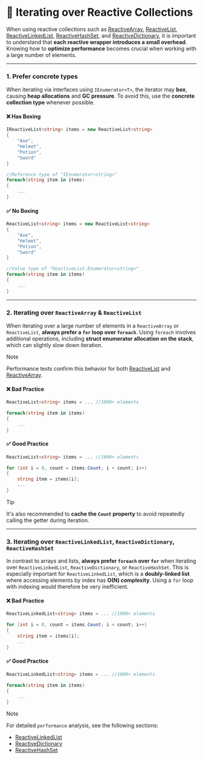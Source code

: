 # 📌 Iterating over Reactive Collections

When using reactive collections such
as [ReactiveArray](../Elements/Collections/ReactiveArray.md), [ReactiveList](../Elements/Collections/ReactiveList.md), [ReactiveLinkedList](../Elements/Collections/ReactiveLinkedList.md), [ReactiveHashSet](../Elements/Collections/ReactiveHashSet.md),
and [ReactiveDictionary](../Elements/Collections/ReactiveDictionary.md), it is important to understand that **each
reactive wrapper introduces a small overhead**. Knowing how to **optimize performance** becomes crucial when working
with a large number of elements.

---

### 1. Prefer concrete types

When iterating via interfaces using `IEnumerator<T>`, the iterator may **box**, causing **heap allocations** and **GC
pressure**. To avoid this, use the **concrete collection type** whenever possible.

#### ❌ Has Boxing

```csharp
IReactiveList<string> items = new ReactiveList<string>
{
    "Axe", 
    "Helmet",
    "Potion",
    "Sword"
} 

//Reference type of "IEnumerator<string>"
foreach(string item in items)
{
    ...
}
```

#### ✅ No Boxing

```csharp
ReactiveList<string> items = new ReactiveList<string>
{
    "Axe", 
    "Helmet",
    "Potion",
    "Sword"
} 

//Value type of "ReactiveList.Enumerator<string>"
foreach(string item in items) 
{
    ...
}
```

---

### 2. Iterating over `ReactiveArray` & `ReactiveList`

When iterating over a large number of elements in a `ReactiveArray` or `ReactiveList`, **always prefer a `for` loop
over `foreach`**. Using `foreach` involves additional operations, including **struct enumerator allocation on the 
stack**, which can slightly slow down iteration.

> [!NOTE]  
> Performance tests confirm this behavior for both [ReactiveList](../Elements/Performance/ReactiveListPerformance.md)
> and [ReactiveArray](../Elements/Performance/ReactiveArrayPerformance.md).

#### ❌ Bad Practice

```csharp
ReactiveList<string> items = ... //1000+ elements

foreach(string item in items)
{
    ...
}
```

#### ✅ Good Practice

```csharp
ReactiveList<string> items = ... //1000+ elements

for (int i = 0, count = items.Count; i < count; i++)
{
    string item = items[i];
    ...
}
```

> [!TIP]
> It's also recommended to **cache the `Count` property** to avoid repeatedly calling the getter during iteration.

---

### 3. Iterating over `ReactiveLinkedList`, `ReactiveDictionary`, `ReactiveHashSet`

In contrast to arrays and lists, **always prefer `foreach` over `for`** when iterating over `ReactiveLinkedList`,
`ReactiveDictionary`, or `ReactiveHashSet`. This is especially important for `ReactiveLinkedList`, which is 
a **doubly-linked list** where accessing elements by index has **O(N) complexity**. Using a `for` loop with indexing would
therefore be very inefficient.

#### ❌ Bad Practice

```csharp
ReactiveLinkedList<string> items = ... //1000+ elements

for (int i = 0, count = items.Count; i < count; i++)
{
    string item = items[i];
    ...
}
```

#### ✅ Good Practice

```csharp
ReactiveLinkedList<string> items = ... //1000+ elements

foreach(string item in items)
{
    ...
}
```

> [!NOTE]  
> For detailed `performance` analysis, see the following sections:
> - [ReactiveLinkedList](../Elements/Performance/ReactiveLinkedListPerformance.md)
> - [ReactiveDictionary](../Elements/Performance/ReactiveDictionaryPerformance.md)
> - [ReactiveHashSet](../Elements/Performance/ReactiveHashSetPerformance.md)
